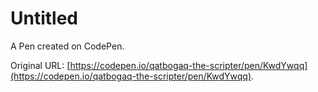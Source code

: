 # Untitled

A Pen created on CodePen.

Original URL: [https://codepen.io/qatbogaq-the-scripter/pen/KwdYwqq](https://codepen.io/qatbogaq-the-scripter/pen/KwdYwqq).

